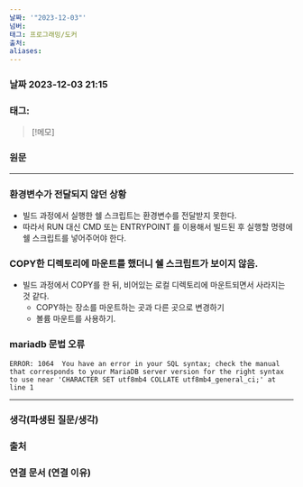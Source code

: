 ```yaml
---
날짜: '"2023-12-03"'
넘버: 
태그: 프로그래밍/도커
출처: 
aliases:
---
```

### 날짜  2023-12-03 21:15

### 태그:

>[!메모]
>

### 원문
---
###  환경변수가 전달되지 않던 상황
- 빌드 과정에서 실행한 쉘 스크립트는 환경변수를 전달받지 못한다.
- 따라서 RUN 대신 CMD 또는 ENTRYPOINT 를 이용해서 빌드된 후 실행할 명령에 쉘 스크립트를 넣어주어야 한다.
### COPY한 디렉토리에 마운트를 했더니 쉘 스크립트가 보이지 않음.
- 빌드 과정에서 COPY를 한 뒤, 비어있는 로컬 디렉토리에 마운트되면서 사라지는 것 같다.
	- COPY하는 장소를 마운트하는 곳과 다른 곳으로 변경하기
	- 볼륨 마운트를 사용하기.
### mariadb 문법 오류
```error
ERROR: 1064  You have an error in your SQL syntax; check the manual that corresponds to your MariaDB server version for the right syntax to use near 'CHARACTER SET utf8mb4 COLLATE utf8mb4_general_ci;' at line 1
```


---
### 생각(파생된 질문/생각)

### 출처

### 연결 문서 (연결 이유)

